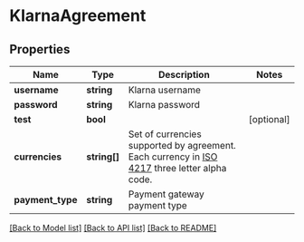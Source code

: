 # KlarnaAgreement

## Properties
Name | Type | Description | Notes
------------ | ------------- | ------------- | -------------
**username** | **string** | Klarna username | 
**password** | **string** | Klarna password | 
**test** | **bool** |  | [optional] 
**currencies** | **string[]** | Set of currencies supported by agreement. Each currency in [ISO 4217](https://en.wikipedia.org/wiki/ISO_4217) three letter alpha code. | 
**payment_type** | **string** | Payment gateway payment type | 

[[Back to Model list]](../../README.md#documentation-for-models) [[Back to API list]](../../README.md#documentation-for-api-endpoints) [[Back to README]](../../README.md)

